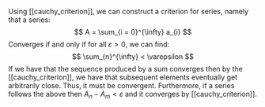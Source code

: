 Using [[cauchy_criterion]], we can construct a criterion for series, namely that a series:
$$
A = \sum_{i = 0}^{\infty} a_{i}
$$
Converges if and only if for all $\varepsilon > 0$, we can find:
$$
\sum_{n}^{\infty} < \varepsilon
$$
If we have that the sequence produced by a sum converges then by the [[cauchy_criterion]], we have that subsequent elements eventually get arbitrarily close. Thus, it must be convergent. Furthermore, if a series follows the above then $A_{n} - A_{m}< \varepsilon$ and it converges by [[cauchy_criterion]].